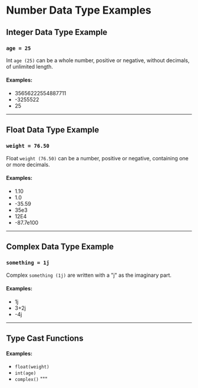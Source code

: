 
# Number Data Type Examples

## Integer Data Type Example

### `age = 25`  
Int `age (25)` can be a whole number, positive or negative, without decimals, of unlimited length.

#### Examples:
- 35656222554887711
- -3255522
- 25

---

## Float Data Type Example

### `weight = 76.50`  
Float `weight (76.50)` can be a number, positive or negative, containing one or more decimals.

#### Examples:
- 1.10
- 1.0
- -35.59
- 35e3
- 12E4
- -87.7e100

---

## Complex Data Type Example

### `something = 1j`  
Complex `something (1j)` are written with a "j" as the imaginary part.

#### Examples:
- 1j
- 3+2j
- -4j

---

## Type Cast Functions

#### Examples:
- `float(weight)`
- `int(age)`
- `complex()`
"""
